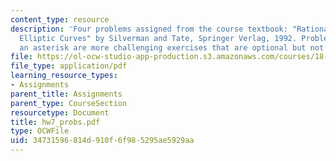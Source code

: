 ```yaml
---
content_type: resource
description: 'Four problems assigned from the course textbook: "Rational Points on
  Elliptic Curves" by Silverman and Tate, Springer Verlag, 1992. Problems marked with
  an asterisk are more challenging exercises that are optional but not required'
file: https://ol-ocw-studio-app-production.s3.amazonaws.com/courses/18-704-seminar-in-algebra-and-number-theory-rational-points-on-elliptic-curves-fall-2004/34731596814d910f6f985295ae5929aa_hw7_probs.pdf
file_type: application/pdf
learning_resource_types:
- Assignments
parent_title: Assignments
parent_type: CourseSection
resourcetype: Document
title: hw7_probs.pdf
type: OCWFile
uid: 34731596-814d-910f-6f98-5295ae5929aa
---
```

